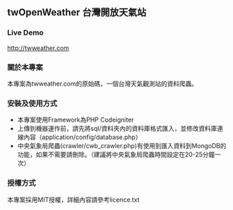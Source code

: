 ## twOpenWeather 台灣開放天氣站

### Live Demo
http://twweather.com
    
### 關於本專案
本專案為twweather.com的原始碼，一個台灣天氣觀測站的資料爬蟲。

### 安裝及使用方式
* 本專案使用Framework為PHP Codeigniter
* 上傳到機器運作前，請先將sql/資料夾內的資料庫格式匯入，並修改資料庫連線內容（application/config/database.php）
* 中央氣象局爬蟲(crawler/cwb_crawler.php)有使用到匯入資料到MongoDB的功能，如果不需要請刪除。（建議將中央氣象局爬蟲時間設定在20-25分鐘一次）

### 授權方式
本專案採用MIT授權，詳細內容請參考licence.txt

